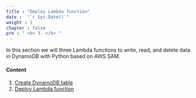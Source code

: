 ```yaml
---
title : "Deploy Lambda function"
date :  "`r Sys.Date()`" 
weight : 3
chapter : false
pre : " <b> 3. </b> "
---
```

In this section we will three Lambda functions to write, read, and delete data in DynamoDB with Python based on AWS SAM.

#### Content
1. [Create DynamoDB table](3-1-create-dynamodb-table/)
2. [Deploy Lambda function](3-2-deploy-lambda-function/)
